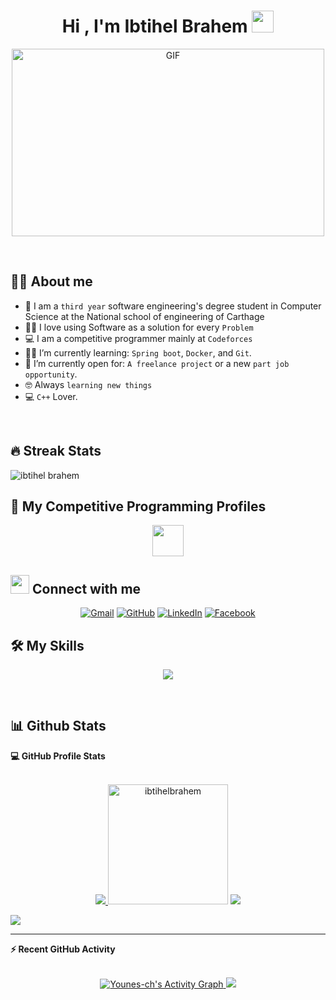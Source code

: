 <h1 align="center">Hi , I'm Ibtihel Brahem <img src="https://media.giphy.com/media/hvRJCLFzcasrR4ia7z/giphy.gif" width="35"></h1>
<p align="center">
  <a target="_blank" align="center">
  <img align="center" top="500" height="300" width="500" alt="GIF" src="https://i.giphy.com/media/v1.Y2lkPTc5MGI3NjExbW9xZmFwcmRmaXVlZG9lcGxsbnM5Z2hseDVmNDgyNGdqaGFsbmRiYiZlcD12MV9pbnRlcm5hbF9naWZfYnlfaWQmY3Q9Zw/L1R1tvI9svkIWwpVYr/giphy.gif">
  </a>
</p>
<br>

## :sassy_man:  About me
- :school: I am a `third year` software engineering's degree student in Computer Science at the National school of engineering of Carthage
- :technologist: I love using Software as a solution for every `Problem`
- :computer: I am a competitive programmer mainly at `Codeforces`
- :student: I’m currently learning: `Spring boot`, `Docker`, and `Git`.
- :thinking: I’m currently open for: `A freelance project` or a new `part job opportunity`.
- :nerd_face: Always `learning new things`
- :computer: `C++` Lover.

<br>

## 🔥 Streak Stats

<p><img align="center" src="https://github-readme-streak-stats.herokuapp.com/?user=ibtihelbrahem&" alt="ibtihel brahem" /></p>

## 👀 My Competitive Programming Profiles

<p align="center">
<a href="https://codeforces.com/profile/ibtihelbrah" target="__blank" rel="noopener">
<img src="https://store-images.s-microsoft.com/image/apps.48094.14504742535903781.aedbca21-113a-48f4-b001-4204e73b22fc.503f883f-8339-4dc5-8609-81713a59281f" width="50" height="50"/>
</a>

## <img src="https://media.giphy.com/media/iY8CRBdQXODJSCERIr/giphy.gif" width="30px"> Connect with me
<p align="center">
<a href="mailto:ibtihelbrahem@gmail.com" target="_blank"><img img src="https://img.shields.io/badge/gmail-%23EA4335.svg?style=plastic&logo=gmail&logoColor=white" alt="Gmail"/></a>
<a href="https://github.com/ibtihelbrahem" target="_blank"><img src="https://img.shields.io/badge/github-%23181717.svg?style=plastic&logo=github&logoColor=white" alt="GitHub"/></a>
<a href="www.linkedin.com/in/ibtihel-braham-69b810248" target="_blank"><img src="https://img.shields.io/badge/linkedin-%230A66C2.svg?style=plastic&logo=linkedin&logoColor=white" alt="LinkedIn"/></a>
<a href="https://www.facebook.com/ibtihel.brahem11/" target="_blank"><img src="https://img.shields.io/badge/facebook-%231877F2.svg?style=plastic&logo=facebook&logoColor=white" alt="Facebook"/></a>
</p>

## 🛠️ My Skills

<p align="center">
  <a href="https://skillicons.dev">
    <img src="https://skillicons.dev/icons?i=py,ts,js,css,html,angular,java,mysql,c,cpp,nodejs,bootstrap,git,github,docker,postman,linux,vscode,spring,discord"/>
  </a>
</p>

<br/>


## 📊 Github Stats



  <summary><b>💻 GitHub Profile Stats</b></summary>
  <br/>
  <p align="center">
    <a href="https://github.com/anuraghazra/github-readme-stats" target="_blank">
<img src="http://github-profile-summary-cards.vercel.app/api/cards/stats?username=ibtihelbrahem&theme=github_dark" />
    </a>
<img src="https://github-readme-stats.vercel.app/api/top-langs?username=ibtihelbrahem&langs_count=10&show_icons=true&locale=en&layout=compact&theme=github_dark" alt="ibtihelbrahem" height="192px"/>
  <img src="http://github-profile-summary-cards.vercel.app/api/cards/profile-details?username=ibtihelbrahem&theme=github_dark" />
  </p>
 
  <p>
    <a href="https://visitcount.itsvg.in">
     <img src="https://visitcount.itsvg.in/api?id=ibtihelbrahem&label=Profile%20Views&icon=0&pretty=true" />
    </a>
  </p>

----

  <summary><b>⚡ Recent GitHub Activity</b></summary>
  <br/>
  <p align="center">
     <a href="https://github.com/ibtihelbrahem" target="_blank">
         <img alt="Younes-ch's Activity Graph" src="https://github-readme-activity-graph.vercel.app/graph?username=ibtihelbrahem&bg_color=01102d&color=6eb9f2&line=41c350&point=ffffff&area=true&hide_border=true" />
         <img src="http://github-profile-summary-cards.vercel.app/api/cards/productive-time?username=ibtihelbrahem&theme=github_dark&utcOffset=1" />
     </a>
  </p>


